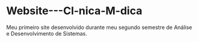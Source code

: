 # Website---Cl-nica-M-dica
Meu primeiro site desenvolvido durante meu segundo semestre de Análise e Desenvolvimento de Sistemas.
